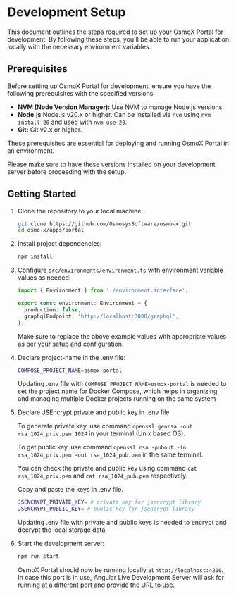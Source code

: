 # Development Setup

This document outlines the steps required to set up your OsmoX Portal for development. By following these steps, you'll be able to run your application locally with the necessary environment variables.

## Prerequisites

Before setting up OsmoX Portal for development, ensure you have the following prerequisites with the specified versions:

- **NVM (Node Version Manager):** Use NVM to manage Node.js versions.
- **Node.js** Node.js v20.x or higher. Can be installed via `nvm` using `nvm install 20` and used with `nvm use 20`.
- **Git:** Git v2.x or higher.

These prerequisites are essential for deploying and running OsmoX Portal in an environment.

Please make sure to have these versions installed on your development server before proceeding with the setup.

## Getting Started

1. Clone the repository to your local machine:

   ```sh
   git clone https://github.com/OsmosysSoftware/osmo-x.git
   cd osmo-x/apps/portal
   ```

2. Install project dependencies:

   ```sh
   npm install
   ```

3. Configure `src/environments/environment.ts` with environment variable values as needed:

   ```ts
   import { Environment } from './environment.interface';

   export const environment: Environment = {
     production: false,
     graphqlEndpoint: 'http://localhost:3000/graphql',
   };
   ```

   Make sure to replace the above example values with appropriate values as per your setup and configuration.

4. Declare project-name in the .env file:

   ```sh
   COMPOSE_PROJECT_NAME=osmox-portal
   ```

   Updating .env file with `COMPOSE_PROJECT_NAME=osmox-portal` is needed to set the project name for Docker Compose, which helps in organizing and managing multiple Docker projects running on the same system

5. Declare JSEncrypt private and public key in .env file

   To generate private key, use command `openssl genrsa -out rsa_1024_priv.pem 1024` in your terminal (Unix based OS).

   To get public key, use command `openssl rsa -pubout -in rsa_1024_priv.pem -out rsa_1024_pub.pem` in the same terminal.

   You can check the private and public key using command `cat rsa_1024_priv.pem` and `cat rsa_1024_pub.pem` respectively.

   Copy and paste the keys in .env file.

   ```sh
   JSENCRYPT_PRIVATE_KEY= # private key for jsencrypt library
   JSENCRYPT_PUBLIC_KEY= # public key for jsencrypt library
   ```

   Updating .env file with private and public keys is needed to encrypt and decrypt the local storage data.

6. Start the development server:

   ```sh
   npm run start
   ```

   OsmoX Portal should now be running locally at `http://localhost:4200`. In case this port is in use, Angular Live Development Server will ask for running at a different port and provide the URL to use.
